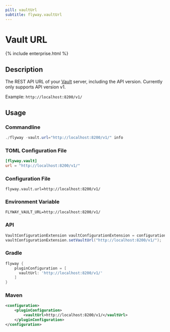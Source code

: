 ```yaml
---
pill: vaultUrl
subtitle: flyway.vaultUrl
---
```


# Vault URL
{% include enterprise.html %}

## Description
The REST API URL of your [Vault](https://www.vaultproject.io/) server, including the API version. Currently only supports API version v1.

Example: `http://localhost:8200/v1/`

## Usage

### Commandline
```powershell
./flyway -vault.url="http://localhost:8200/v1/" info
```

### TOML Configuration File
```toml
[flyway.vault]
url = "http://localhost:8200/v1/"
```

### Configuration File
```properties
flyway.vault.url=http://localhost:8200/v1/
```

### Environment Variable
```properties
FLYWAY_VAULT_URL=http://localhost:8200/v1/
```

### API
```java
VaultConfigurationExtension vaultConfigurationExtension = configuration.getPluginRegister().getPlugin(VaultConfigurationExtension.class)
vaultConfigurationExtension.setVaultUrl("http://localhost:8200/v1/");
```

### Gradle
```groovy
flyway {
    pluginConfiguration = [
      vaultUrl: 'http://localhost:8200/v1/'
    ]
}
```

### Maven
```xml
<configuration>
    <pluginConfiguration>
        <vaultUrl>http://localhost:8200/v1/</vaultUrl>
    </pluginConfiguration>
</configuration>
```
